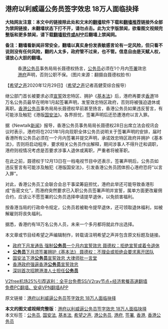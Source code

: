  <h2>港府以利威逼公务员签字效忠 18万人面临抉择</h2> <p class="notice"><b>大陆网友注意：本文中的链接除此处和文末的<a href="https://github.com/bannedbook/fanqiang" >翻墙</a>软件下载和<a href="https://github.com/killgcd/justmysocks/blob/master/README.md">翻墙推荐</a>链接外全部为禁网链接，未翻墙状态下打不开，请勿点击。此为文字版禁闻，欲看图文视频完整版和更多禁闻，请下载<a href="https://github.com/bannedbook/fanqiang">翻墙软件或APP</a>后翻墙上禁闻网。</p><p>备注：翻墙看新闻非常安全，翻墙以真实身份发表敏感言论有一定风险，但只看不说则没有任何风险，翻的人太多，政府管不过来，也不管。信息自由是天赋人权，请放心大胆的翻墙。</b></p>  <div class="entry"> <figure><figcaption>香<a href="https://www.bannedbook.org/bnews/tag/%E6%B8%AF%E5%85%AC%E5%8A%A1%E5%91%98/" class="st_tag internal_tag" rel="tag" title="标签 港公务员 下的日志">港公务员</a>事务局局长聂德权扬言，<a href="https://www.bannedbook.org/bnews/tag/%e5%85%ac%e5%8a%a1%e5%91%98/" class="st_tag internal_tag" rel="tag" title="标签 公务员 下的日志">公务员</a>必须在1个月内<a href="https://www.bannedbook.org/bnews/tag/%E7%AD%BE%E7%BD%B2/" class="st_tag internal_tag" rel="tag" title="标签 签署 下的日志">签署</a>效忠<a href="https://www.bannedbook.org/bnews/tag/%E6%B8%AF%E5%BA%9C/" class="st_tag internal_tag" rel="tag" title="标签 港府 下的日志">港府</a>声明，否则公职不保。（图片来源：翻摄自聂德权脸书）</figcaption></figure> <p>【<span class='wp_keywordlink_affiliate'><a href="https://www.soundofhope.org" title="希望之声" target="_blank">希望之声</a></span>2020年12月29日】（<a href="https://www.bannedbook.org/bnews/tag/%e5%b8%8c%e6%9c%9b%e4%b9%8b%e5%a3%b0/" class="st_tag internal_tag" rel="tag" title="标签 希望之声 下的日志">希望之声</a>记者高健雯综合报导）</p> <p>继公部门首长被要求必须<span class='wp_keywordlink'><a href="https://www.bannedbook.org/forum5/topic17.html" title="宣誓与预言" target="_blank">宣誓</a></span>效忠特区、拥护《<a href="https://www.bannedbook.org/bnews/tag/%e5%9f%ba%e6%9c%ac%e6%b3%95/" class="st_tag internal_tag" rel="tag" title="标签 基本法 下的日志">基本法</a>》后，港府再要求<a href="https://www.bannedbook.org/bnews/tag/%e9%a6%99%e6%b8%af/" class="st_tag internal_tag" rel="tag" title="标签 香港 下的日志">香港</a>18万名公务员最早在明年1月起签署声明，发誓效忠特区政府，否则将被强迫退休或离职。<a href="https://www.bannedbook.org/bnews/tag/%E9%A6%99%E6%B8%AF%E5%85%AC%E5%8A%A1%E5%91%98/" class="st_tag internal_tag" rel="tag" title="标签 香港公务员 下的日志">香港公务员</a>事务局局长聂德权早前甚至扬言，香港公务员如果违反誓言，有可能涉及触犯《港版<a href="https://www.bannedbook.org/bnews/tag/%e5%9b%bd%e5%ae%89%e6%b3%95/" class="st_tag internal_tag" rel="tag" title="标签 国安法 下的日志">国安法</a>》。各界担忧，签署声明后还恐遭港府以言入罪。</p> <p>据《Newtalk<span class='wp_keywordlink_affiliate'><a href="https://www.bannedbook.org/" title="新闻">新闻</a></span>》报导，香港公务员事务局局长聂德权28日出席立法会视讯会议时表示，港府将在2021年1月向现职全体公务员说明关于签署声明的安排，届时香港所有公务员必须在一个月内签署并提交声明，承诺效忠特区政府并拥护《基本法》，否则将启动程序，要求相关公务员作出解释，期间涉事人不得升迁和调职，港府则视情况考虑是否要求涉事人退休或离职，严重者将被革职。</p>  <p>在此之前，聂德权于12月13日在一档电视节目中还表示，签署声明后，公务员如违反誓言有可能涉及触犯《港版国安法》，引发香港公务员团体担心港府恐将“以言入罪”。</p> <p>对此，香港公务员工会联合会总干事梁筹庭担忧，港府此举还可能导致香港形成“告密文化”，而港府突然要求已入职公务员签署声明并宣誓，属单方面更改雇佣合约，应该让不愿签署的公务员选择申请提早退休，以免损害福利。</p> <p>按香港当局的行政命令规定，公务员若被勒令提早退休，还可领取退休福利，如被解雇则将丧失福利。</p>  <p>据悉，香港约有18万名公务人员，未来一个多月都将就此作出选择。</p> <p>本文章或节目经希望之声编辑制作，转载请注明希望之声并包含原文标题及链接。</p> <ul class='op-related-articles' title='相关阅读'> <li><a href='https://www.bannedbook.org/bnews/comments/20201229/1456737.html' target='_blank'>政府下月发通告 强制<b>公务员</b>一个月内宣誓效忠 聂德权：拒绝宣誓或着令退休</a></li> <li><a href='https://www.bannedbook.org/bnews/headline/20201228/1456645.html' target='_blank'><b>公务员</b>下月须签署拥护《基本法》 聂德权：不理会或拒绝会要求离开团队</a></li> <li><a href='https://www.bannedbook.org/bnews/cnnews/hknews/20201220/1451477.html' target='_blank'>国安法下港<b>公务员</b>宣誓效忠 大律师批一言堂</a></li> <li><a href='https://www.bannedbook.org/bnews/ssgc/20201216/1449072.html' target='_blank'>香港政府强逼香港<b>公务员</b>宣誓效忠</a></li> <li><a href='https://www.bannedbook.org/bnews/baitai/20201214/1447653.html' target='_blank'>深圳首次招聘港澳人士担任<b>公务员</b></a></li> </ul> <p class="texttj"> <a href="https://www.bannedbook.org/forum23/topic22702.html" target="_blank">V2free机场25%引荐返利：全平台免费SS/V2ray节点+经济套餐高速翻墙</a><br/> <a href="https://github.com/bannedbook/fanqiang/wiki/%E7%A6%81%E9%97%BB%E7%BD%91%E5%AE%89%E5%8D%93%E7%BF%BB%E5%A2%99%E6%96%B0%E9%97%BBAPP" target="_blank">免费PC翻墙、安卓VPN翻墙APP</a></p><p>原文链接：<a class="src_link"  href="https://www.soundofhope.org/post/458281" target="_blank">港府以利威逼公务员签字效忠 18万人面临抉择</a></p> <a name='sharetosocial'></a>       <div><b>本文的图文或视频完整版</b>：<a href='https://www.bannedbook.org/bnews/comments/20201229/1457162.html'>港府以利威逼公务员签字效忠 18万人面临抉择</a></div>  </div><!--END ENTRY--> <div class="postfooter"> <div>本文标签：<a href="https://www.bannedbook.org/bnews/tag/%e5%85%ac%e5%8a%a1%e5%91%98/" rel="tag">公务员</a>, <a href="https://www.bannedbook.org/bnews/tag/%e5%9b%bd%e5%ae%89%e6%b3%95/" rel="tag">国安法</a>, <a href="https://www.bannedbook.org/bnews/tag/%e5%9f%ba%e6%9c%ac%e6%b3%95/" rel="tag">基本法</a>, <a href="https://www.bannedbook.org/bnews/tag/%e5%b8%8c%e6%9c%9b%e4%b9%8b%e5%a3%b0/" rel="tag">希望之声</a>, <a href="https://www.bannedbook.org/bnews/tag/%E6%B8%AF%E5%85%AC%E5%8A%A1%E5%91%98/" rel="tag">港公务员</a>, <a href="https://www.bannedbook.org/bnews/tag/%E6%B8%AF%E5%BA%9C/" rel="tag">港府</a>, <a href="https://www.bannedbook.org/bnews/tag/%E7%AD%BE%E7%BD%B2/" rel="tag">签署</a>, <a href="https://www.bannedbook.org/bnews/tag/%e9%a6%99%e6%b8%af/" rel="tag">香港</a>, <a href="https://www.bannedbook.org/bnews/tag/%E9%A6%99%E6%B8%AF%E5%85%AC%E5%8A%A1%E5%91%98/" rel="tag">香港公务员</a></div>  </div><!--END POSTFOOTER--> 